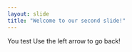 ```yaml
---
layout: slide
title: "Welcome to our second slide!"
---
```

You test
Use the left arrow to go back!
